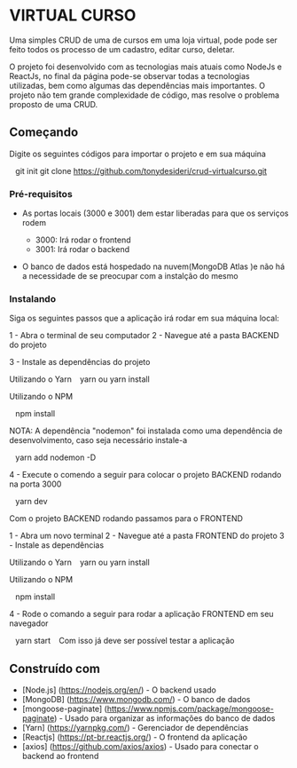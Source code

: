 # VIRTUAL CURSO

Uma simples CRUD de uma de cursos em uma loja virtual, pode pode ser feito todos os processo de um cadastro, editar curso, deletar.

O projeto foi desenvolvido com as tecnologias mais atuais como NodeJs e ReactJs, no final da página pode-se observar todas a tecnologias
utilizadas, bem como algumas das dependências mais importantes. O projeto não tem grande complexidade de código, mas resolve o problema
proposto de uma CRUD.

## Começando

Digite os seguintes códigos para importar o projeto e em sua máquina

`` ``
git init
git clone https://github.com/tonydesideri/crud-virtualcurso.git
`` ``


### Pré-requisitos

- As portas locais (3000 e 3001) dem estar liberadas para que os serviços rodem
  - 3000: Irá rodar o frontend
  - 3001: Irá rodar o backend

- O banco de dados está hospedado na nuvem(MongoDB Atlas )e não há a necessidade de se preocupar com a instalção do mesmo

### Instalando

Siga os seguintes passos que a aplicação irá rodar em sua máquina local:

1 - Abra o terminal de seu computador
2 - Navegue até a pasta BACKEND do projeto

3 - Instale as dependências do projeto

Utilizando o Yarn
`` ``
yarn ou yarn install
`` ``

Utilizando o NPM

`` ``
npm install
`` ``

NOTA: A dependência "nodemon" foi instalada como uma dependência de desenvolvimento, caso seja necessário instale-a

`` ``
yarn add nodemon -D
`` ``

4 - Execute o comendo a seguir para colocar o projeto BACKEND rodando na porta 3000

`` ``
yarn dev
`` ``

Com o projeto BACKEND rodando passamos para o FRONTEND

1 - Abra um novo terminal
2 - Navegue até a pasta FRONTEND do projeto
3 - Instale as dependências

Utilizando o Yarn
`` ``
yarn ou yarn install
`` ``

Utilizando o NPM

`` ``
npm install
`` ``

4 - Rode o comando a seguir para rodar a aplicação FRONTEND em seu navegador

`` ``
yarn start
`` ``
Com isso já deve ser possível testar a aplicação

## Construído com

* [Node.js] (https://nodejs.org/en/) - O backend usado
* [MongoDB] (https://www.mongodb.com/) - O banco de dados
* [mongoose-paginate] (https://www.npmjs.com/package/mongoose-paginate) - Usado para organizar as informações do banco de dados
* [Yarn] (https://yarnpkg.com/) - Gerenciador de dependências 
* [Reactjs] (https://pt-br.reactjs.org/) - O frontend da aplicação
* [axios] (https://github.com/axios/axios) - Usado para conectar o backend ao frontend


